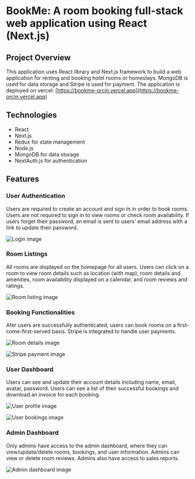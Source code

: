 # BookMe: A room booking full-stack web application using React (Next.js)

## Project Overview
This application uses React library and Next.js framework to build a web application for renting and booking hotel rooms or homestays. MongoDB is used for data storage and Stripe is used for payment. 
The application is deployed on vercel: [https://bookme-orcin.vercel.app](https://bookme-orcin.vercel.app)

## Technologies
- React
- Next.js
- Redux for state management
- Node.js
- MongoDB for data storage
- NextAuth.js for authentication

## Features

### User Authentication
Users are required to create an account and sign in in order to book rooms. Users are not required to sign in to view rooms or check room availability. If users forget their password, an email is sent to users' email address with a link to update their password. 


![Login image](/images/readme_img/login.png)


### Room Listings
All rooms are displayed on the homepage for all users. Users can click on a room to view room details such as location (with map), room details and amenities, room availability displayed on a calendar, and room reviews and ratings.


![Room listing image](/images/readme_img/room_listing.png)


### Booking Functionalities
Afer users are successfully authenticated, users can book rooms on a first-come-first-served basis. Stripe is integrated to handle user payments. 


![Room details image](/images/readme_img/room_detail.png)

![Stripe payment image](/images/readme_img/stripe_payment.png)


### User Dashboard
Users can see and update their account details including name, email, avatar, password. Users can see a list of their successful bookings and download an invoice for each booking. 


![User profile image](/images/readme_img/user_profile.png)

![User bookings image](/images/readme_img/user_bookings.png)


### Admin Dashboard
Only admins have access to the admin dashboard, where they can view/update/delete rooms, bookings, and user information. 
Admins can view or delete room reviews. Admins also have access to sales reports.


![Admin dashboard image](/images/readme_img/admin_dashboard.png)